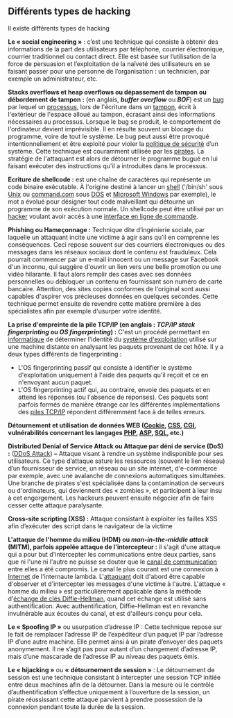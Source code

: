 
## Différents types de hacking 

Il existe différents types de hacking

**Le « social engineering »** : c’est une technique qui consiste à obtenir des informations de la part des utilisateurs par téléphone, courrier électronique, courrier traditionnel ou contact direct. Elle est basée sur l’utilisation de la force de persuasion et l’exploitation de la naïveté des utilisateurs en se faisant passer pour une personne de l’organisation : un technicien, par exemple un administrateur, etc.

**Stacks overflows et heap overflows ou dépassement de tampon ou  débordement de tampon :**  (en anglais,  _**buffer overflow**_  ou  _**BOF**_) est un  [bug](https://fr.wikipedia.org/wiki/Bug_informatique "Bug informatique")  par lequel un  [processus](https://fr.wikipedia.org/wiki/Processus_(informatique) "Processus (informatique)"), lors de l'écriture dans un  [tampon](https://fr.wikipedia.org/wiki/M%C3%A9moire_tampon "Mémoire tampon"), écrit à l'extérieur de l'espace alloué au tampon, écrasant ainsi des informations nécessaires au processus.
Lorsque le bug se produit, le comportement de l'ordinateur devient imprévisible. Il en résulte souvent un blocage du programme, voire de tout le système.
Le bug peut aussi être provoqué intentionnellement et être exploité pour violer la  [politique de sécurité](https://fr.wikipedia.org/wiki/Politique_de_s%C3%A9curit%C3%A9_du_syst%C3%A8me_d%27information "Politique de sécurité du système d'information")  d’un système. Cette technique est couramment utilisée par les  [pirates](https://fr.wikipedia.org/wiki/Hacker_(s%C3%A9curit%C3%A9_informatique) "Hacker (sécurité informatique)"). La stratégie de l'attaquant est alors de détourner le programme bugué en lui faisant exécuter des instructions qu'il a introduites dans le processus.

**Ecriture de shellcode :** est une chaîne de caractères qui représente un code binaire exécutable. À l'origine destiné à lancer un [shell](https://fr.wikipedia.org/wiki/Shell_(informatique) "Shell (informatique)") ('/bin/sh' sous [Unix](https://fr.wikipedia.org/wiki/Unix "Unix") ou [command.com](https://fr.wikipedia.org/wiki/Command.com "Command.com") sous [DOS](https://fr.wikipedia.org/wiki/DOS "DOS") et [Microsoft Windows](https://fr.wikipedia.org/wiki/Microsoft_Windows "Microsoft Windows") par exemple), le mot a évolué pour désigner tout code malveillant qui détourne un programme de son exécution normale. Un shellcode peut être utilisé par un [hacker](https://fr.wikipedia.org/wiki/Hacker_(s%C3%A9curit%C3%A9_informatique) "Hacker (sécurité informatique)") voulant avoir accès à une [interface en ligne de commande](https://fr.wikipedia.org/wiki/Interface_en_ligne_de_commande "Interface en ligne de commande").

**Phishing  ou Hameçonnage :**  Technique dite d’ingénierie sociale, par laquelle un attaquant incite une victime à agir sans qu’il en comprenne les conséquences. Ceci repose souvent sur des courriers électroniques ou des messages dans les réseaux sociaux dont le contenu est frauduleux.
Cela pourrait commencer par un e-mail innocent ou un message sur Facebook d'un inconnu, qui suggère d'ouvrir un lien vers une belle promotion ou une vidéo hilarante. Il faut alors remplir des cases avec ses données personnelles ou débloquer un contenu en fournissant son numéro de carte bancaire.
Attention, des sites copies conformes de l'original sont aussi capables d'aspirer vos précieuses données en quelques secondes. Cette technique permet ensuite de revendre cette matière première à des spécialistes afin par exemple d'usurper votre identité.

**La  prise d'empreinte de la pile TCP/IP  (en anglais :  _TCP/IP stack fingerprinting_  ou  _OS fingerprinting_) :** C'est un procédé permettant en  [informatique](https://fr.wikipedia.org/wiki/Informatique "Informatique")  de déterminer l'identité du  [système d'exploitation](https://fr.wikipedia.org/wiki/Syst%C3%A8me_d%27exploitation "Système d'exploitation")  utilisé sur une machine distante en analysant les paquets provenant de cet hôte.
Il y a deux types différents de fingerprinting :
-   L'OS fingerprinting passif qui consiste à identifier le système d'exploitation uniquement à l'aide des paquets qu'il reçoit et ce en n'envoyant aucun paquet.
-   L'OS fingerprinting actif qui, au contraire, envoie des paquets et en attend les réponses (ou l'absence de réponses). Ces paquets sont parfois formés de manière étrange car les différentes implémentations des  [piles TCP/IP](https://fr.wikipedia.org/wiki/Protocole_Internet "Protocole Internet")  répondent différemment face à de telles erreurs.

**Détournement et utilisation de données WEB ([Cookie](https://fr.wikipedia.org/wiki/Cookie_(informatique) "Cookie (informatique)"),  [CSS](https://fr.wikipedia.org/wiki/Feuilles_de_style_en_cascade "Feuilles de style en cascade"),  [CGI](https://fr.wikipedia.org/wiki/Common_Gateway_Interface "Common Gateway Interface"), vulnérabilités concernant les langages  [PHP](https://fr.wikipedia.org/wiki/PHP "PHP"),  [ASP](https://fr.wikipedia.org/wiki/Active_server_pages "Active server pages"),  [SQL](https://fr.wikipedia.org/wiki/Structured_Query_Language), etc.)**

**Distributed Denial of Service Attack ou Attaque par déni de service (DoS) :**  ([DDoS Attack](https://www.ssi.gouv.fr/uploads/2015/03/NP_Guide_DDoS.pdf)) **–**  Attaque visant à rendre un système indisponible pour ses utilisateurs. Ce type d’attaque sature les ressources (souvent le lien réseau) d’un fournisseur de service, un réseau ou un site internet, d'e-commerce par exemple, avec une avalanche de connexions automatiques simultanées. Une branche de pirates s'est spécialisée dans la contamination de serveurs ou d'ordinateurs, qui deviennent des « zombies », et participent à leur insu à cet engorgement. Les hackeurs peuvent ensuite négocier afin de faire cesser cette attaque paralysante.

**Cross-site scripting (XSS)  :** Attaque consistant à exploiter les failles XSS afin d’exécuter des script dans le navigateur de la victime
 
**L'attaque de l'homme du milieu  (HDM) ou _man-in-the-middle attack_ (MITM), parfois appelée attaque de l'intercepteur :** il s'agit d'une attaque qui a pour but d'intercepter les communications entre deux parties, sans que ni l'une ni l'autre ne puisse se douter que le [canal de communication](https://fr.wikipedia.org/wiki/Canal_de_communication "Canal de communication") entre elles a été compromis. Le canal le plus courant est une connexion à [Internet](https://fr.wikipedia.org/wiki/Internet "Internet") de l'internaute lambda. L'[attaquant](https://fr.wikipedia.org/wiki/Adversaire_(algorithme) "Adversaire (algorithme)") doit d'abord être capable d'observer et d'intercepter les messages d'une victime à l'autre. L'attaque « homme du milieu » est particulièrement applicable dans la méthode d'[échange de clés Diffie-Hellman](https://fr.wikipedia.org/wiki/%C3%89change_de_cl%C3%A9s_Diffie-Hellman "Échange de clés Diffie-Hellman"), quand cet échange est utilisé sans authentification. Avec authentification, Diffie-Hellman est en revanche invulnérable aux écoutes du canal, et est d'ailleurs conçu pour cela.
 
**Le « Spoofing IP »**  ou usurpation d’adresse IP : Cette technique repose sur le fait de remplacer l’adresse IP de l’expéditeur d’un paquet IP par l’adresse IP d’une autre machine. Elle permet ainsi à un pirate d’envoyer des paquets anonymement. Il ne s’agit pas pour autant d’un changement d’adresse IP, mais d’une mascarade de l’adresse IP au niveau des paquets émis.

**Le « hijacking »**  ou  **«** **détournement de session  **»**** : Le détournement de session est une technique consistant à intercepter une session TCP initiée entre deux machines afin de la détourner. Dans la mesure où le contrôle d’authentification s’effectue uniquement à l’ouverture de la session, un pirate réussissant cette attaque parvient à prendre possession de la connexion pendant toute la durée de la session.

